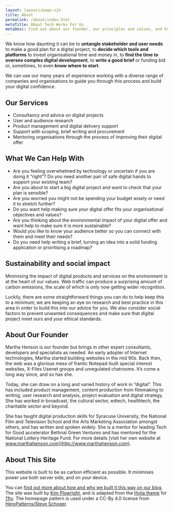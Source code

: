 ```yaml
---
layout: layouts/page.njk
title: About
permalink: /about/index.html
metaTitle: About Tech Works For Us
metaDesc: Find out about our founder, our principles and values, and how we like to work.
---
```

We know how daunting it can be to **untangle stakeholder and user needs** to make a good plan for a digital project, to **decide which tools and platforms** to invest organisational time and money in, to **find the time to oversee complex digital development**, to **write a good brief** or funding bid or, sometimes, to even **know where to start**. 

We can use our many years of experience working with a diverse range of companies and organisations to guide you through this process and build your digital confidence. 

## Our Services

* Consultancy and advice on digital projects
* User and audience research
* Product management and digital delivery support
* Support with scoping, brief writing and procurement
* Mentoring organisations through the process of improving their digital offer

## What We Can Help With

* Are you feeling overwhelmed by technology or uncertain if you are doing it “right”? Do you need another pair of safe digital hands to support your existing team?
* Are you about to start a big digital project and want to check that your plan is sensible?
* Are you worried you might not be spending your budget wisely or need it to stretch further?
* Do you want help making sure your digital offer fits your organisational objectives and values?
* Are you thinking about the environmental impact of your digital offer and want help to make sure it is more sustainable?
* Would you like to know your audience better so you can connect with them and meet their needs?
* Do you need help writing a brief, turning an idea into a solid funding application or prioritising a roadmap?

## Sustainability and social impact

Minimising the impact of digital products and services on the environment is at the heart of our values. Web traffic can produce a surprising amount of carbon emissions, the scale of which is only now getting wider recognition. 

Luckily, there are some straightforward things you can do to help keep this to a minimum; we are keeping an eye on research and best practice in this area in order to build this into our advice for you. We also consider social factors to prevent unwanted consequences and make sure that digital project meet ours and your ethical standards.

## About Our Founder

Martha Henson is our founder but brings in other expert consultants, developers and specialists as needed. An early adopter of Internet technologies, Martha started building websites in the mid 90s. Back then, the web was a glorious mess of frantic Notepad-built special interest websites, X-Files Usenet groups and unregulated chatrooms. It’s come a long way since, and so has she.

Today, she can draw on a long and varied history of work in “digital”. This has included product management, content production from filmmaking to writing, user research and analysis, project evaluation and digital strategy. She has worked in broadcast, the cultural sector, edtech, healthtech, the charitable sector and beyond.

She has taught digital production skills for Syracuse University, the National Film and Television School and the Arts Marketing Association amongst others, and has written and spoken widely. She is a mentor for leading Tech for Good accelerator Bethnal Green Ventures and has mentored for the National Lottery Heritage Fund. For more details [visit her own website at www.marthahenson.com](http://www.marthahenson.com).

## About This Site

This website is built to be as carbon efficient as possible. It minimises power use both server side, and on your device. 

You can [find out more about how and why we built it this way on our blog](https://tech-works-for-us.netlify.app/posts/living-our-values-2022-11-17/).
The site was built by [Kim Plowright](https://www.mildlydiverting.com), and is adapted from the [Hylia theme](https://hylia.website) for [11ty](https://www.11ty.dev). The homepage pattern is used under a CC-By 4.0 license from [HeroPatterns/Steve Schoger](https://heropatterns.com).